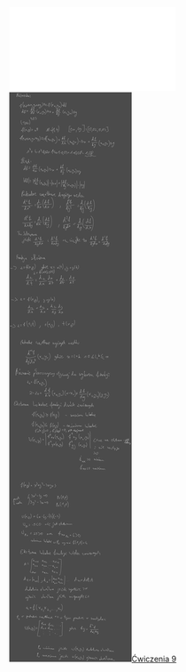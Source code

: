![W9_Analiza_21_Poch_cz_Eks_Wielu_Zm](/Notatki/Semestr%201/Analiza%20matematyczna%201.2A/Wyk%C5%82ady/Wyk%C5%82ad%209/W9_Analiza_21_Poch_cz_Eks_Wielu_Zm.pdf)
![Drawing 2022-12-14 11.11.05.excalidraw.svg](/Notatki/Semestr%201/Analiza%20matematyczna%201.2A/Wyk%C5%82ady/Wyk%C5%82ad%209/Drawing%202022-12-14%2011.11.05.excalidraw.svg)[Ćwiczenia 9](/Notatki/Semestr%201/Analiza%20matematyczna%201.2A/%C4%86wiczenia/%C4%86wiczenia%209/%C4%86wiczenia%209.md)